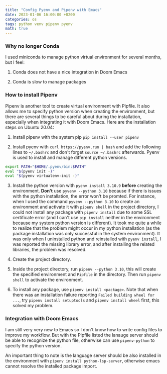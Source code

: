 ```yaml
---
title: "Config Pyenv and Pipenv with Emacs"
date: 2023-01-06 16:00:00 +0200
categories: os 
tags: python venv pipenv pyenv
math: true
---
```


### Why no longer Conda

I used miniconda to manage python virtual environment for several months, but I feel:

1. Conda does not have a nice integration in Doom Emacs

2. Conda is slow to manage packages


### How to install Pipenv

Pipenv is another tool to create virtual environment with Pipfile.
It also allows me to specify python version when creating the environment, but there are several things to be careful about during the installation, especially when integrating it with Doom Emacs.
Here are the installation steps on Ubuntu 20.04:

1. Install pipenv with the system pip `pip install --user pipenv`

2. Install pyenv with `curl https://pyenv.run | bash` and add the following lines to `~/.bashrc` and don't forget `source ~/.bashrc` afterwards. 
Pyenv is used to install and manage different python versions.

```bash
export PATH="$HOME/.pyenv/bin:$PATH"
eval "$(pyenv init -)"
eval "$(pyenv virtualenv-init -)"
```

3. Install the python version with `pyenv install 3.10.9` **before** creating the environment.
**Don't** use `pyvenv --python 3.10` because if there is issues with the python installation, the error won't be promted.
For instance, when I used the command `pyvenv --python 3.10` to create an environment and activate it with `pipenv shell` in the project directory, I could not install any package with `pipenv install` due to some SSL certificate error (and I can't use `pip install` neither in the environment because my system python version is different).
It took me quite a while to realize that the problem might occur in my python installation (as the package installation was only successful in the system environment).
It was only when I uninstalled python and reinstalled with `pyenv install`, I was reported the missing library error, and after installing the related libraries, the problem was resolved.

4. Create the project directory.

5. Inside the project directory, run `pipenv --python 3.10`, this will create the specified environment and `Pipfile` in the directory. 
Then run `pipenv shell` to activate the environment.

6. To install any package, use `pipenv install <package>`.
Note that when there was an installation failure reporting `Failed building wheel for ...`, try `pipenv install setuptools` and `pipenv install wheel` first, this solved my problem.

### Integration with Doom Emacs

I am still very very new to Emacs so I don't know how to write config files to improve my workflow.
But with the Pipfile listed the lanauge server should be able to recognize the python file, otherwise can use `pipenv-python` to specify the python version.

An important thing to note is the language server should be also installed in the environment with `pipenv install python-lsp-server`, otherwise emacs cannot resolve the installed package import.

